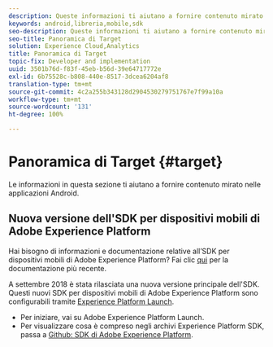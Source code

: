 ```yaml
---
description: Queste informazioni ti aiutano a fornire contenuto mirato nelle applicazioni Android.
keywords: android,libreria,mobile,sdk
seo-description: Queste informazioni ti aiutano a fornire contenuto mirato nelle applicazioni Android.
seo-title: Panoramica di Target
solution: Experience Cloud,Analytics
title: Panoramica di Target
topic-fix: Developer and implementation
uuid: 3501b76d-f83f-45eb-b56d-39e64717772e
exl-id: 6b75528c-b808-440e-8517-3dcea6204af8
translation-type: tm+mt
source-git-commit: 4c2a255b343128d2904530279751767e7f99a10a
workflow-type: tm+mt
source-wordcount: '131'
ht-degree: 100%

---
```


# Panoramica di Target {#target}

Le informazioni in questa sezione ti aiutano a fornire contenuto mirato nelle applicazioni Android.

## Nuova versione dell&#39;SDK per dispositivi mobili di Adobe Experience Platform

Hai bisogno di informazioni e documentazione relative all’SDK per dispositivi mobili di Adobe Experience Platform? Fai clic [qui](https://aep-sdks.gitbook.io/docs/) per la documentazione più recente.

A settembre 2018 è stata rilasciata una nuova versione principale dell&#39;SDK. Questi nuovi SDK per dispositivi mobili di Adobe Experience Platform sono configurabili tramite [Experience Platform Launch](https://www.adobe.com/it/experience-platform/launch.html).

* Per iniziare, vai su Adobe Experience Platform Launch.
* Per visualizzare cosa è compreso negli archivi Experience Platform SDK, passa a [Github: SDK di Adobe Experience Platform](https://github.com/Adobe-Marketing-Cloud/acp-sdks).
